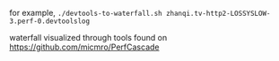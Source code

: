 for example, `./devtools-to-waterfall.sh zhanqi.tv-http2-LOSSYSLOW-3.perf-0.devtoolslog`

waterfall visualized through tools found on https://github.com/micmro/PerfCascade
